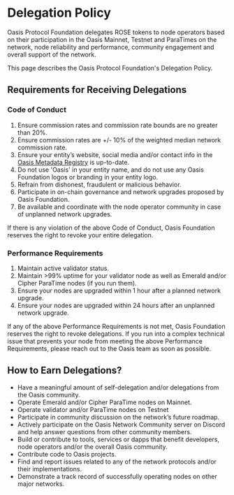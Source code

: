 # Delegation Policy

Oasis Protocol Foundation delegates ROSE tokens to node operators based on their
participation in the Oasis Mainnet, Testnet and ParaTimes on the network,
node reliability and performance, community engagement and overall support of
the network.

This page describes the Oasis Protocol Foundation's Delegation Policy.

## Requirements for Receiving Delegations

### Code of Conduct

1. Ensure commission rates and commission rate bounds are no greater than 20%.
2. Ensure commission rates are +/- 10% of the weighted median network commission
   rate.
3. Ensure your entity’s website, social media and/or contact info in the
   [Oasis Metadata Registry] is up-to-date.
4. Do not use 'Oasis' in your entity name, and do not use any Oasis Foundation
   logos or branding in your entity logo.
5. Refrain from dishonest, fraudulent or malicious behavior.
6. Participate in on-chain governance and network upgrades proposed by Oasis
   Foundation.
7. Be available and coordinate with the node operator community in case of
   unplanned network upgrades.

If there is any violation of the above Code of Conduct, Oasis Foundation
reserves the right to revoke your entire delegation.

### Performance Requirements

1. Maintain active validator status.
2. Maintain >99% uptime for your validator node as well as Emerald and/or Cipher
   ParaTime nodes (if you run them).
3. Ensure your nodes are upgraded within 1 hour after a planned network upgrade.
4. Ensure your nodes are upgraded within 24 hours after an unplanned network
   upgrade.

If any of the above Performance Requirements is not met, Oasis Foundation
reserves the right to revoke delegations. If you run into a complex technical
issue that prevents your node from meeting the above Performance Requirements,
please reach out to the Oasis team as soon as possible.

## How to Earn Delegations?

- Have a meaningful amount of self-delegation and/or delegations from the Oasis
  community.
- Operate Emerald and/or Cipher ParaTime nodes on Mainnet.
- Operate validator and/or ParaTime nodes on Testnet
- Participate in community discussion on the network’s future roadmap.
- Actively participate on the Oasis Network Community server on Discord
  and help answer questions from other community members.
- Build or contribute to tools, services or dapps that benefit developers, node
  operators and/or the overall Oasis community.
- Contribute code to Oasis projects.
- Find and report issues related to any of the network protocols and/or their
  implementations.
- Demonstrate a track record of successfully operating nodes on other major
  networks.

[Oasis Metadata Registry]: https://github.com/oasisprotocol/metadata-registry
